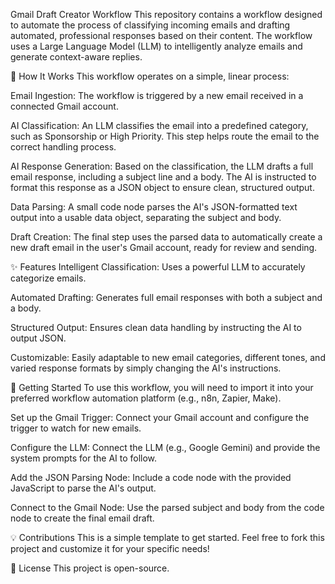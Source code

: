 Gmail Draft Creator Workflow
This repository contains a workflow designed to automate the process of classifying incoming emails and drafting automated, professional responses based on their content. The workflow uses a Large Language Model (LLM) to intelligently analyze emails and generate context-aware replies.

🚀 How It Works
This workflow operates on a simple, linear process:

Email Ingestion: The workflow is triggered by a new email received in a connected Gmail account.

AI Classification: An LLM classifies the email into a predefined category, such as Sponsorship or High Priority. This step helps route the email to the correct handling process.

AI Response Generation: Based on the classification, the LLM drafts a full email response, including a subject line and a body. The AI is instructed to format this response as a JSON object to ensure clean, structured output.

Data Parsing: A small code node parses the AI's JSON-formatted text output into a usable data object, separating the subject and body.

Draft Creation: The final step uses the parsed data to automatically create a new draft email in the user's Gmail account, ready for review and sending.

✨ Features
Intelligent Classification: Uses a powerful LLM to accurately categorize emails.

Automated Drafting: Generates full email responses with both a subject and a body.

Structured Output: Ensures clean data handling by instructing the AI to output JSON.

Customizable: Easily adaptable to new email categories, different tones, and varied response formats by simply changing the AI's instructions.

🔧 Getting Started
To use this workflow, you will need to import it into your preferred workflow automation platform (e.g., n8n, Zapier, Make).

Set up the Gmail Trigger: Connect your Gmail account and configure the trigger to watch for new emails.

Configure the LLM: Connect the LLM (e.g., Google Gemini) and provide the system prompts for the AI to follow.

Add the JSON Parsing Node: Include a code node with the provided JavaScript to parse the AI's output.

Connect to the Gmail Node: Use the parsed subject and body from the code node to create the final email draft.

💡 Contributions
This is a simple template to get started. Feel free to fork this project and customize it for your specific needs!

📜 License
This project is open-source.
